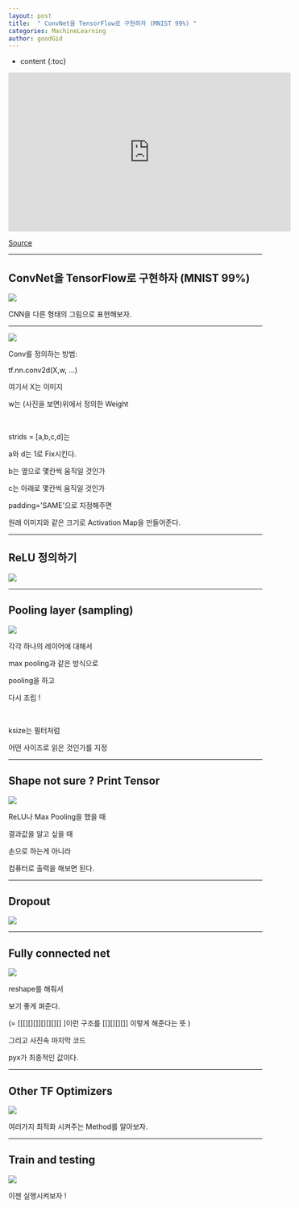 ```yaml
---
layout: post
title:  " ConvNet을 TensorFlow로 구현하자 (MNIST 99%) "
categories: MachineLearning
author: goodGid
---
```

* content
{:toc}


<iframe width="560" height="315" src="https://www.youtube.com/embed/6KlkiKyjEu0" frameborder="0" allow="autoplay; encrypted-media" allowfullscreen></iframe>

[Source](https://github.com/nlintz/TensorFlow-Tutorials)

---

## ConvNet을 TensorFlow로 구현하자 (MNIST 99%)


![](/assets/img/machine_learning/ML_11_5_1.png)

 

CNN을 다른 형태의 그림으로 표현해보자.

---



![](/assets/img/machine_learning/ML_11_5_2.png)

 


Conv를 정의하는 방법:

tf.nn.conv2d(X,w, ...)

여기서 X는 이미지

w는 (사진을 보면)위에서 정의한 Weight

<br>

strids = [a,b,c,d]는 

a와 d는 1로 Fix시킨다.

b는 옆으로 몇칸씩 움직일 것인가

c는 아래로 몇칸씩 움직일 것인가

padding='SAME'으로 지정해주면

원래 이미지와 같은 크기로 Activation Map을 만들어준다.

---

## ReLU 정의하기


![](/assets/img/machine_learning/ML_11_5_3.png)

 


---

## Pooling layer (sampling)


![](/assets/img/machine_learning/ML_11_5_4.png)

 


각각 하나의 레이어에 대해서

max pooling과 같은 방식으로 

pooling을 하고

다시 조립 ! 

<br>

ksize는 필터처럼

어떤 사이즈로 읽은 것인가를 지정

---

## Shape not sure ? Print Tensor


![](/assets/img/machine_learning/ML_11_5_5.png)

 

ReLU나 Max Pooling을 했을 때

결과값을 알고 싶을 때 

손으로 하는게 아니라

컴퓨터로 출력을 해보면 된다.


---

## Dropout


![](/assets/img/machine_learning/ML_11_5_6.png)

 


---

## Fully connected net


![](/assets/img/machine_learning/ML_11_5_7.png)

 

reshape를 해줘서 

보기 좋게 펴준다.

(= [[[][][]][][][][] ]이런 구조를 [[][][][]] 이렇게 해준다는 뜻 )

그리고 사진속 마지막 코드

pyx가 최종적인 값이다.


---

## Other TF Optimizers 



![](/assets/img/machine_learning/ML_11_5_8.png)

 

여러가지 최적화 시켜주는 Method를 알아보자.

--- 


## Train and testing


![](/assets/img/machine_learning/ML_11_5_9.png)

 

이젠 실행시켜보자 !